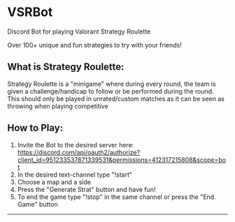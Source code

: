 # VSRBot
Discord Bot for playing Valorant Strategy Roulette

Over 100+ unique and fun strategies to try with your friends!

What is Strategy Roulette:
------------------------------------------------------
Strategy Roulette is a "minigame" where during every round, the team is given a challenge/handicap
to follow or be performed during the round. This should only be played in unrated/custom matches as 
it can be seen as throwing when playing competitive

How to Play:
------------------------------------------------------
1. Invite the Bot to the desired server here: https://discord.com/api/oauth2/authorize?client_id=951233537871339531&permissions=412317215808&scope=bot
2. In the desired text-channel type "!start"
3. Choose a map and a side
4. Press the "Generate Strat" button and have fun!
5. To end the game type "!stop" in the same channel or press the "End Game" button
-----------------------------------------------------
